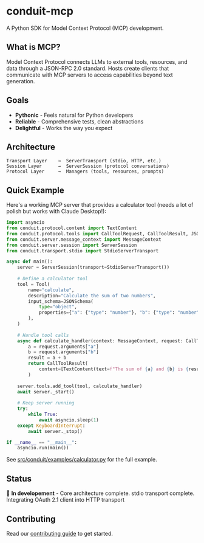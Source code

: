 # conduit-mcp

A Python SDK for Model Context Protocol (MCP) development.

## What is MCP?

Model Context Protocol connects LLMs to external tools, resources, and data through a JSON-RPC 2.0 standard. Hosts create clients that communicate with MCP servers to access capabilities beyond text generation.

## Goals

- **Pythonic** - Feels natural for Python developers
- **Reliable** - Comprehensive tests, clean abstractions
- **Delightful** - Works the way you expect

## Architecture

```
Transport Layer    →  ServerTransport (stdio, HTTP, etc.)
Session Layer      →  ServerSession (protocol conversations)  
Protocol Layer     →  Managers (tools, resources, prompts)
```

## Quick Example

Here's a working MCP server that provides a calculator tool (needs a lot of polish but works with Claude Desktop!):

```python
import asyncio
from conduit.protocol.content import TextContent
from conduit.protocol.tools import CallToolRequest, CallToolResult, JSONSchema, Tool
from conduit.server.message_context import MessageContext
from conduit.server.session import ServerSession
from conduit.transport.stdio import StdioServerTransport

async def main():
    server = ServerSession(transport=StdioServerTransport())
    
    # Define a calculator tool
    tool = Tool(
        name="calculate",
        description="Calculate the sum of two numbers",
        input_schema=JSONSchema(
            type="object", 
            properties={"a": {"type": "number"}, "b": {"type": "number"}}
        ),
    )
    
    # Handle tool calls
    async def calculate_handler(context: MessageContext, request: CallToolRequest) -> CallToolResult:
        a = request.arguments["a"]
        b = request.arguments["b"]
        result = a + b
        return CallToolResult(
            content=[TextContent(text=f"The sum of {a} and {b} is {result}")]
        )
    
    server.tools.add_tool(tool, calculate_handler)
    await server._start()
    
    # Keep server running
    try:
        while True:
            await asyncio.sleep(1)
    except KeyboardInterrupt:
        await server._stop()

if __name__ == "__main__":
    asyncio.run(main())
```

See [src/conduit/examples/calculator.py](src/conduit/examples/calculator.py) for the full example.

## Status

🚧 **In developement** - Core architecture complete. stdio transport complete. Integrating OAuth 2.1 client into HTTP transport

## Contributing

Read our [contributing guide](./contributing.md) to get started.